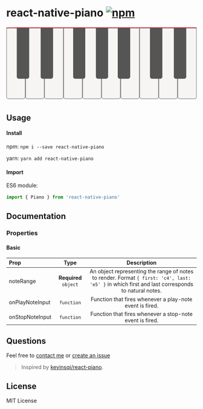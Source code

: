 # react-native-piano [![npm](https://img.shields.io/npm/v/@mrsoneji/react-native-piano.svg?style=flat-square)](https://www.npmjs.com/package/@mrsoneji/react-native-piano)

<img width="600" src="/public/images/react-native-piano-screenshot.png" alt="react-native-piano screenshot" />

## Usage

#### Install

npm: `npm i --save react-native-piano`

yarn: `yarn add react-native-piano`

#### Import

ES6 module:

```js
import { Piano } from 'react-native-piano'
```


## Documentation


### Properties

#### Basic

| Prop | Type | Description |
| :------------ |:---------------:| :---------------:|
| noteRange | **Required** `object` | An object representing the range of notes to render. Format `{ first: 'c4', last: 'e5' }` in which first and last corresponds to natural notes. |
| onPlayNoteInput | `function` | Function that fires whenever a play-note event is fired. |
| onStopNoteInput | `function` | Function that fires whenever a stop-note event is fired. |

## Questions

Feel free to [contact me](mailto:sebastian.pucheta@gmail.com) or [create an issue](https://github.com/mrsoneji/react-native-piano/issues/new)

> Inspired by [kevinsqi/react-piano](https://github.com/kevinsqi/react-piano).

## License

MIT License
